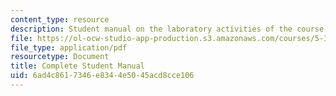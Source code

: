 ```yaml
---
content_type: resource
description: Student manual on the laboratory activities of the course.
file: https://ol-ocw-studio-app-production.s3.amazonaws.com/courses/5-36-biochemistry-laboratory-spring-2009/6ad4c8617346e8344e5045acd8cce106_compltelbmanual.pdf
file_type: application/pdf
resourcetype: Document
title: Complete Student Manual
uid: 6ad4c861-7346-e834-4e50-45acd8cce106
---
```

